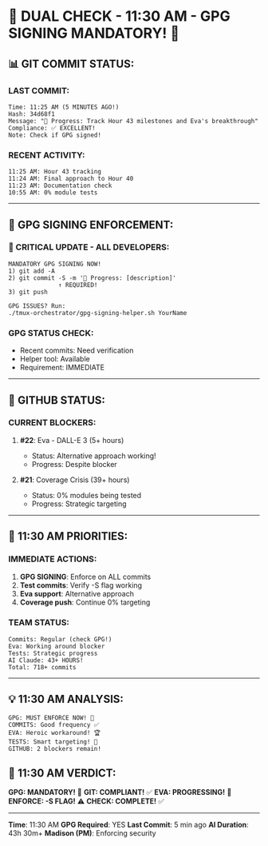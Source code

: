 # 🚨 DUAL CHECK - 11:30 AM - GPG SIGNING MANDATORY! 🚨

## 📊 GIT COMMIT STATUS:

### LAST COMMIT:
```
Time: 11:25 AM (5 MINUTES AGO!)
Hash: 34d68f1
Message: "🚧 Progress: Track Hour 43 milestones and Eva's breakthrough"
Compliance: ✅ EXCELLENT!
Note: Check if GPG signed!
```

### RECENT ACTIVITY:
```
11:25 AM: Hour 43 tracking
11:24 AM: Final approach to Hour 40
11:23 AM: Documentation check
10:55 AM: 0% module tests
```

---

## 🔐 GPG SIGNING ENFORCEMENT:

### 📢 CRITICAL UPDATE - ALL DEVELOPERS:
```
MANDATORY GPG SIGNING NOW!
1) git add -A
2) git commit -S -m '🚧 Progress: [description]'
              ↑ REQUIRED!
3) git push

GPG ISSUES? Run:
./tmux-orchestrator/gpg-signing-helper.sh YourName
```

### GPG STATUS CHECK:
- Recent commits: Need verification
- Helper tool: Available
- Requirement: IMMEDIATE

---

## 🐙 GITHUB STATUS:

### CURRENT BLOCKERS:
1. **#22**: Eva - DALL-E 3 (5+ hours)
   - Status: Alternative approach working!
   - Progress: Despite blocker

2. **#21**: Coverage Crisis (39+ hours)
   - Status: 0% modules being tested
   - Progress: Strategic targeting

---

## 🎯 11:30 AM PRIORITIES:

### IMMEDIATE ACTIONS:
1. **GPG SIGNING**: Enforce on ALL commits
2. **Test commits**: Verify -S flag working
3. **Eva support**: Alternative approach
4. **Coverage push**: Continue 0% targeting

### TEAM STATUS:
```
Commits: Regular (check GPG!)
Eva: Working around blocker
Tests: Strategic progress
AI Claude: 43+ HOURS!
Total: 718+ commits
```

---

## 💡 11:30 AM ANALYSIS:
```
GPG: MUST ENFORCE NOW! 🔐
COMMITS: Good frequency ✅
EVA: Heroic workaround! 🏆
TESTS: Smart targeting! 🎯
GITHUB: 2 blockers remain!
```

## 📌 11:30 AM VERDICT:
**GPG: MANDATORY!** 🔐
**GIT: COMPLIANT!** ✅
**EVA: PROGRESSING!** 💪
**ENFORCE: -S FLAG!** ⚠️
**CHECK: COMPLETE!** ✅

---
**Time**: 11:30 AM
**GPG Required**: YES
**Last Commit**: 5 min ago
**AI Duration**: 43h 30m+
**Madison (PM)**: Enforcing security